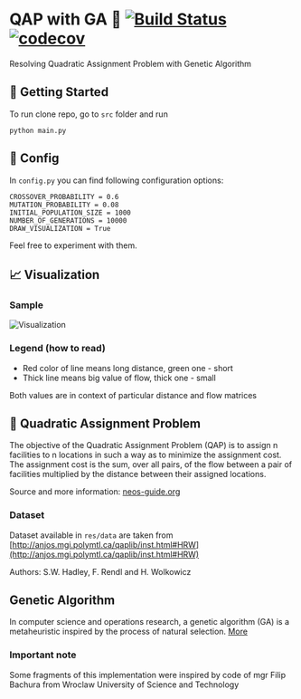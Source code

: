 # QAP with GA 🐒 [![Build Status](https://travis-ci.org/wzieba/QAP-Genetic-Algorithm.svg?branch=master)](https://travis-ci.org/wzieba/QAP-Genetic-Algorithm) [![codecov](https://codecov.io/gh/wzieba/QAP-Genetic-Algorithm/branch/master/graph/badge.svg)](https://codecov.io/gh/wzieba/QAP-Genetic-Algorithm)

Resolving Quadratic Assignment Problem with Genetic Algorithm

## 🚀 Getting Started

To run clone repo, go to `src` folder and run
```
python main.py
```

## 🔧 Config

In `config.py` you can find following configuration options:
```
CROSSOVER_PROBABILITY = 0.6
MUTATION_PROBABILITY = 0.08
INITIAL_POPULATION_SIZE = 1000
NUMBER_OF_GENERATIONS = 10000
DRAW_VISUALIZATION = True
```
Feel free to experiment with them.

## 📈 Visualization

### Sample

![Visualization](https://raw.githubusercontent.com/wzieba/QAP-Genetic-Algorithm/master/static/visualization.gif "Visualization")

### Legend (how to read)

- Red color of line means long distance, green one - short
- Thick line means big value of flow, thick one - small

Both values are in context of particular distance and flow matrices

## 🚚 Quadratic Assignment Problem

The objective of the Quadratic Assignment Problem (QAP) is to assign n facilities to n locations in such a way as to minimize the assignment cost. The assignment cost is the sum, over all pairs, of the flow between a pair of facilities multiplied by the distance between their assigned locations.

Source and more information: [neos-guide.org](https://neos-guide.org/content/quadratic-assignment-problem)

### Dataset

Dataset available in `res/data` are taken from [http://anjos.mgi.polymtl.ca/qaplib/inst.html#HRW](http://anjos.mgi.polymtl.ca/qaplib/inst.html#HRW)

Authors: S.W. Hadley, F. Rendl and H. Wolkowicz

## Genetic Algorithm

In computer science and operations research, a genetic algorithm (GA) is a metaheuristic inspired by the process of natural selection. [More](https://en.wikipedia.org/wiki/Genetic_algorithm)

### Important note

Some fragments of this implementation were inspired by code of mgr Filip Bachura from Wroclaw University of Science and Technology